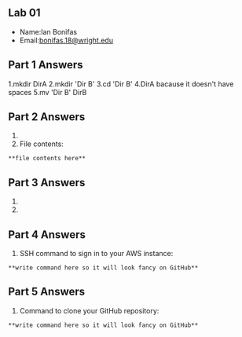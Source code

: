 ## Lab 01

- Name:Ian Bonifas
- Email:bonifas.18@wright.edu

## Part 1 Answers

1.mkdir DirA
2.mkdir 'Dir B'
3.cd 'Dir B'
4.DirA bacause it doesn't have spaces
5.mv 'Dir B' DirB

## Part 2 Answers

1.
2. File contents:

```
**file contents here**
```

## Part 3 Answers

1.
2.

## Part 4 Answers

1. SSH command to sign in to your AWS instance:

```
**write command here so it will look fancy on GitHub**
```

## Part 5 Answers

1. Command to clone your GitHub repository:

```
**write command here so it will look fancy on GitHub**
```
